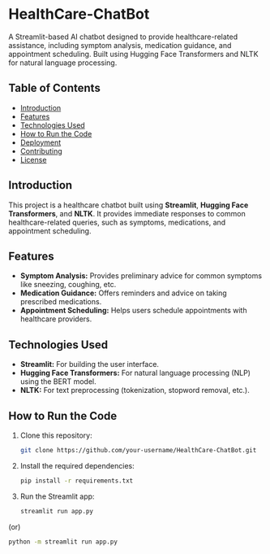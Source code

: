 # HealthCare-ChatBot
A Streamlit-based AI chatbot designed to provide healthcare-related assistance, including symptom analysis, medication guidance, and appointment scheduling. Built using Hugging Face Transformers and NLTK for natural language processing.

## Table of Contents
- [Introduction](#introduction)
- [Features](#features)
- [Technologies Used](#technologies-used)
- [How to Run the Code](#how-to-run-the-code)
- [Deployment](#deployment)
- [Contributing](#contributing)
- [License](#license)

## Introduction
This project is a healthcare chatbot built using **Streamlit**, **Hugging Face Transformers**, and **NLTK**. It provides immediate responses to common healthcare-related queries, such as symptoms, medications, and appointment scheduling.

## Features
- **Symptom Analysis:** Provides preliminary advice for common symptoms like sneezing, coughing, etc.
- **Medication Guidance:** Offers reminders and advice on taking prescribed medications.
- **Appointment Scheduling:** Helps users schedule appointments with healthcare providers.

## Technologies Used
- **Streamlit:** For building the user interface.
- **Hugging Face Transformers:** For natural language processing (NLP) using the BERT model.
- **NLTK:** For text preprocessing (tokenization, stopword removal, etc.).

## How to Run the Code
1. Clone this repository:
   ```bash
   git clone https://github.com/your-username/HealthCare-ChatBot.git
2. Install the required dependencies:
   ```bash
   pip install -r requirements.txt
3. Run the Streamlit app:
   ```bash
   streamlit run app.py
  (or)
  ```bash
  python -m streamlit run app.py
